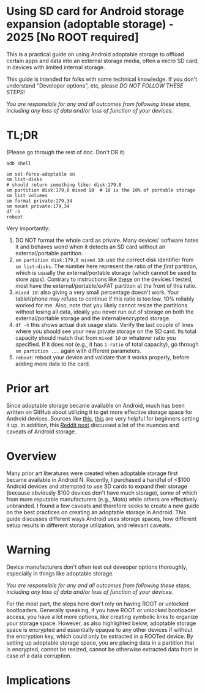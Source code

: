 # Using SD card for Android storage expansion (adoptable storage) - 2025 [No ROOT required]


This is a practical guide on using Android adoptable storage to offload certain apps and data into an external storage media, often a micro SD card, in devices with limited
internal storage.

This guide is intended for folks with some technical knowledge. If you don't understand "Developer options", etc, please _DO NOT FOLLOW THESE STEPS_!

_You are responsible for any and all outcomes from following these steps, including any loss of data and/or loss of function of your devices._

# TL;DR

(Please go through the rest of doc. Don't DR it)

```
adb shell
```

```
sm set-force-adoptable on
sm list-disks
# should return something like: disk:179,0
sm partition disk:179,0 mixed 10  # 10 is the 10% of portable storage
sm list volumes
sm format private:179,34
sm mount private:179,34
df -h
reboot
```

Very importantly:
1.  DO NOT format the whole card as private. Many devices' software hates it and behaves weird when it detects an SD card without an external/portable partition.
2. `sm partition disk:179,0 mixed 10`: use the correct disk identifier from `sm list-disks`. The number here represent the ratio of the _first_ partition, which is usually the external/portable storage (which cannot be used to store apps). Contrary to instructions like [these](https://gist.github.com/mvidaldp/84926c3e6e0d980a9833d8dbee93f0c8) on the devices I tested, most have the external/portable/exFAT partition at the front of this ratio.
3. `mixed 10`: also giving a very small percentage doesn't work. Your tablet/phone may refuse to continue if this ratio is too low. 10% reliably worked for me. Also, note that you likely cannot resize the partitions without losing all data, ideally you never run out of storage on both the external/portable storage and the internal/encrypted storage.
4. `df -h` this shows actual disk usage stats. Verify the last couple of lines where you should see your new private storage on the SD card. Its total capacity should match that from `mixed 10` or whatever ratio you specified. If it does not (e.g., it has `1-ratio` of total capacity), go through `sm partition ...` again with different parameters.
5. `reboot`: reboot your device and validate that it works properly, before adding more data to the card.

# Prior art

Since adoptable storage became available on Android, much has been written on GitHub about utilizing it to get more effective storage space for Android devices. Sources like [this](https://gist.github.com/mvidaldp/84926c3e6e0d980a9833d8dbee93f0c8),
[this](https://oopsmonk.github.io/posts/2017-02-13-android-adoptable-storage/) are very helpful for beginners setting it up. In addition, this [Reddit post](https://www.reddit.com/r/Android/comments/496sn3/lets_clear_up_the_confusion_regarding_storage_in/)
discussed a lot of the nuances and caveats of Android storage.

# Overview

Many prior art literatures were created when adoptable storage first became available in Android N. Recently, I purchased a handful of <$100 Android devices and attempted to use SD cards to expand their storage (because
obviously $100 devices don't have much storage), some of which from more reputable manufacturers (e.g., Moto) while others are effectively unbranded. I found a few caveats and therefore seeks to create a new guide on the
best practices on creating an adoptable storage in Android. This guide discusses different ways Android uses storage spaces, how different setup results in different storage utilization, and relevant caveats.

# Warning

Device manufacturers don't often test out deveoper options thoroughly, especially in things like adoptable storage.

_You are responsible for any and all outcomes from following these steps, including any loss of data and/or loss of function of your devices._

For the most part, the steps here don't rely on having ROOT or unlocked bootloaders. Generally speaking, if you have ROOT or unlocked bootloader access,
you have a lot more options, like creating symbolic links to organize your storage space. However, as also highlighted below, adoptable storage space is
encrypted and essentially opaque to any other devices if without the encryption key, which could only be extracted in a ROOTed device. By setting up
adoptable storage space, you are placing data in a partition that is encrypted, cannot be resized, cannot be otherwise extracted data from in case of a
data corruption.

# Implications

